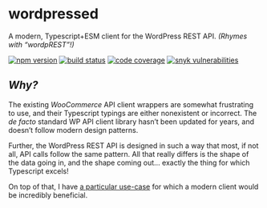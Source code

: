 # wordpressed

A modern, Typescript+ESM client for the WordPress REST API. _(Rhymes with “wordpREST”!)_

[![npm version](https://img.shields.io/npm/v/wordpressed.svg?logo=npm)](https://www.npmjs.com/package/wordpressed)
[![build status](https://img.shields.io/github/actions/workflow/status/JaredReisinger/wordpressed/build.yml?branch=main&logo=github)](https://github.com/JaredReisinger/wordpressed/actions?query=workflow%3Abuild+branch%3Amain)
[![code coverage](https://img.shields.io/codecov/c/github/JaredReisinger/wordpressed.svg?logo=codecov)](https://codecov.io/github/JaredReisinger/wordpressed)
[![snyk vulnerabilities](https://img.shields.io/snyk/vulnerabilities/github/JaredReisinger/wordpressed.svg?logo=snyk)](https://snyk.io/test/github/JaredReisinger/wordpressed)

## _Why?_

The existing _WooCommerce_ API client wrappers are somewhat frustrating to use, and their Typescript typings are either nonexistent or incorrect. The _de facto_ standard WP API client library hasn’t been updated for years, and doesn’t follow modern design patterns.

Further, the WordPress REST API is designed in such a way that most, if not all, API calls follow the same pattern. All that really differs is the shape of the data going in, and the shape coming out… exactly the thing for which Typescript excels!

On top of that, I have [a particular use-case](https://www.npmjs.com/package/order-fetcher) for which a modern client would be incredibly beneficial.
